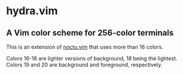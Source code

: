 # hydra.vim

## A Vim color scheme for 256-color terminals

This is an extension of [noctu.vim][1] that uses more than 16 colors.

Colors 16-18 are lighter versions of background, 18 being the lightest.
Colors 19 and 20 are background and foreground, respectively.

[1]: https://github.com/noahfrederick/vim-noctu
